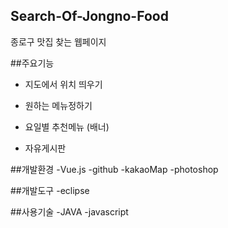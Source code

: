 ## Search-Of-Jongno-Food

종로구 맛집 찾는 웹페이지

##주요기능


  + 지도에서 위치 띄우기

  + 원하는 메뉴정하기

  + 요일별 추천메뉴 (배너)

  + 자유게시판


##개발환경 -Vue.js -github -kakaoMap -photoshop

##개발도구 -eclipse

##사용기술 -JAVA -javascript
